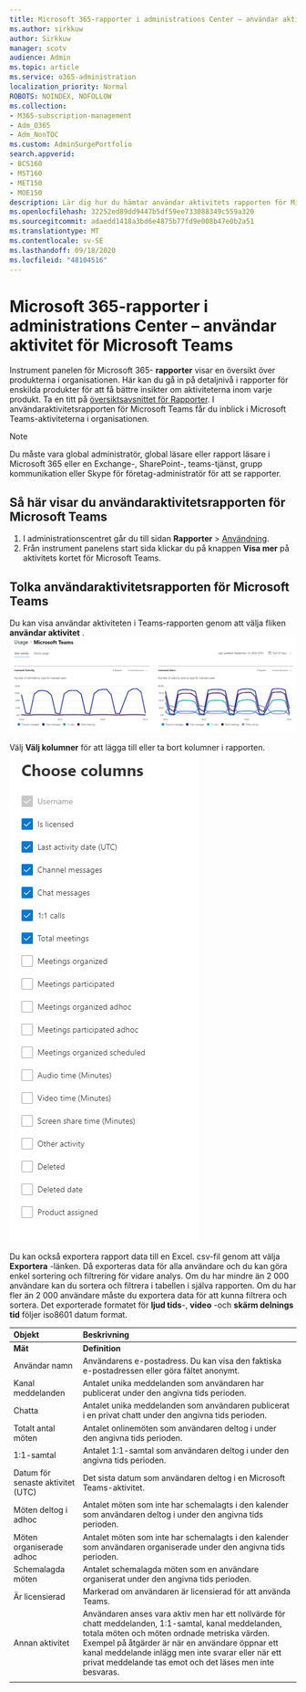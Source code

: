 ```yaml
---
title: Microsoft 365-rapporter i administrations Center – användar aktivitet för Microsoft Teams
ms.author: sirkkuw
author: Sirkkuw
manager: scotv
audience: Admin
ms.topic: article
ms.service: o365-administration
localization_priority: Normal
ROBOTS: NOINDEX, NOFOLLOW
ms.collection:
- M365-subscription-management
- Adm_O365
- Adm_NonTOC
ms.custom: AdminSurgePortfolio
search.appverid:
- BCS160
- MST160
- MET150
- MOE150
description: Lär dig hur du hämtar användar aktivitets rapporten för Microsoft Teams och få insikter om Teams-aktiviteten i din organisation.
ms.openlocfilehash: 32252ed89dd9447b5df59ee733088349c559a320
ms.sourcegitcommit: adaedd1418a3bd6e4875b77fd9e008b47e0b2a51
ms.translationtype: MT
ms.contentlocale: sv-SE
ms.lasthandoff: 09/18/2020
ms.locfileid: "48104516"
---
```

# <a name="microsoft-365-reports-in-the-admin-center---microsoft-teams-user-activity"></a>Microsoft 365-rapporter i administrations Center – användar aktivitet för Microsoft Teams

Instrument panelen för Microsoft 365- **rapporter** visar en översikt över produkterna i organisationen. Här kan du gå in på detaljnivå i rapporter för enskilda produkter för att få bättre insikter om aktiviteterna inom varje produkt. Ta en titt på [översiktsavsnittet för Rapporter](activity-reports.md). I användaraktivitetsrapporten för Microsoft Teams får du inblick i Microsoft Teams-aktiviteterna i organisationen.
  
> [!NOTE]
> Du måste vara global administratör, global läsare eller rapport läsare i Microsoft 365 eller en Exchange-, SharePoint-, teams-tjänst, grupp kommunikation eller Skype för företag-administratör för att se rapporter.  
 
## <a name="how-to-get-to-the-microsoft-teams-user-activity-report"></a>Så här visar du användaraktivitetsrapporten för Microsoft Teams

1. I administrationscentret går du till sidan **Rapporter** \> <a href="https://go.microsoft.com/fwlink/p/?linkid=2074756" target="_blank">Användning</a>.
2. Från instrument panelens start sida klickar du på knappen **Visa mer** på aktivitets kortet för Microsoft Teams.
  
## <a name="interpret-the-microsoft-teams-user-activity-report"></a>Tolka användaraktivitetsrapporten för Microsoft Teams

Du kan visa användar aktiviteten i Teams-rapporten genom att välja fliken **användar aktivitet** . <br/>![Microsoft 365-rapporter – användar aktivitet för Microsoft Teams.](../../media/1011877f-3cf0-4417-9447-91d0b2312aab.png)

Välj **Välj kolumner** för att lägga till eller ta bort kolumner i rapporten.  <br/> ![Teams user activity report - choose columns](../../media/a1513028-cf09-4186-93a6-8a203cd22475.png)

Du kan också exportera rapport data till en Excel. csv-fil genom att välja **Exportera** -länken. Då exporteras data för alla användare och du kan göra enkel sortering och filtrering för vidare analys. Om du har mindre än 2 000 användare kan du sortera och filtrera i tabellen i själva rapporten. Om du har fler än 2 000 användare måste du exportera data för att kunna filtrera och sortera. Det exporterade formatet för **ljud tids**-, **video** -och **skärm delnings tid** följer iso8601 datum format.

|Objekt|Beskrivning|
|:-----|:-----|
|**Mät**|**Definition**|
|Användar namn  <br/> |Användarens e-postadress. Du kan visa den faktiska e-postadressen eller göra fältet anonymt.   <br/> |
|Kanal meddelanden   <br/> |Antalet unika meddelanden som användaren har publicerat under den angivna tids perioden.  <br/> |
|Chatta   <br/> |Antalet unika meddelanden som användaren publicerat i en privat chatt under den angivna tids perioden.  <br/> |
|Totalt antal möten   <br/> |Antalet onlinemöten som användaren deltog i under den angivna tids perioden.  <br/> |
|1:1-samtal   <br/> | Antalet 1:1-samtal som användaren deltog i under den angivna tids perioden.  <br/> |
|Datum för senaste aktivitet (UTC)  <br/> |Det sista datum som användaren deltog i en Microsoft Teams-aktivitet.<br/> |
|Möten deltog i adhoc   <br/> | Antalet möten som inte har schemalagts i den kalender som användaren deltog i under den angivna tids perioden.  <br/> |
|Möten organiserade adhoc <br/> |Antalet möten som inte har schemalagts i den kalender som användaren organiserade under den angivna tids perioden. <br/>|
|Schemalagda möten  <br/> |Antalet schemalagda möten som en användare organiserat under den angivna tids perioden.  <br/> |
|Är licensierad |Markerad om användaren är licensierad för att använda Teams.|
|Annan aktivitet|Användaren anses vara aktiv men har ett nollvärde för chatt meddelanden, 1:1-samtal, kanal meddelanden, totala möten och möten ordnade metriska värden. Exempel på åtgärder är när en användare öppnar ett kanal meddelande inlägg men inte svarar eller när ett privat meddelande tas emot och det läses men inte besvaras. |
|||
